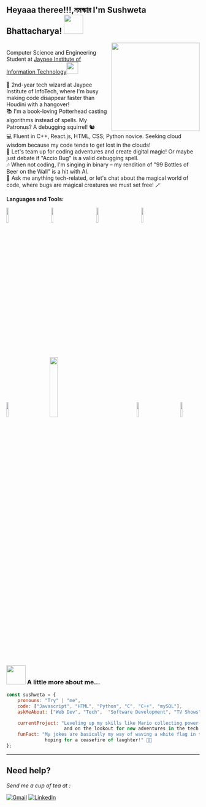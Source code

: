 <h2>Heyaaa theree!!!,নমস্কার  I'm Sushweta Bhattacharya! <img src="https://media.giphy.com/media/Cmr1OMJ2FN0B2/giphy.gif" width="50"></h2> 
<img align='right' src="https://media.giphy.com/media/nFLW7PNGgN3lI68rdv/giphy.gif" width="230"> 
<br/>
<div align = 'left'>
Computer Science and Engineering Student at <a href="https://www.jiit.ac.in/">Jaypee Institute of Information Technology</a><img src="https://media.giphy.com/media/fYSnHlufseco8Fh93Z/giphy.gif" width="30">
<br/>
<br/>
🚀 2nd-year tech wizard at Jaypee Institute of InfoTech, where I'm busy making code disappear faster than Houdini with a hangover!
<br/>
📚 I'm a book-loving Potterhead casting algorithms instead of spells. My Patronus? A debugging squirrel! 🐿️<br/>
💻 Fluent in C++, React.js, HTML, CSS; Python novice. Seeking cloud wisdom because my code tends to get lost in the clouds!<br/>
👥 Let's team up for coding adventures and create digital magic! Or maybe just debate if "Accio Bug" is a valid debugging spell.<br/>
🎶 When not coding, I'm singing in binary – my rendition of "99 Bottles of Beer on the Wall" is a hit with AI.<br/>
💬 Ask me anything tech-related, or let's chat about the magical world of code, where bugs are magical creatures we must set free! 🪄<br/>


**Languages and Tools:** 

<p>
  
  <code><img width="10%" src="https://www.vectorlogo.zone/logos/python/python-vertical.svg"></code>
&nbsp;&nbsp;&nbsp;&nbsp;&nbsp;&nbsp;&nbsp; &nbsp;&nbsp;&nbsp;&nbsp;&nbsp;&nbsp;&nbsp;
  <code><img width="10%" src="https://upload.wikimedia.org/wikipedia/commons/3/35/The_C_Programming_Language_logo.svg"></code>
  &nbsp;&nbsp;&nbsp;&nbsp;&nbsp;&nbsp;&nbsp; &nbsp;&nbsp;&nbsp;&nbsp;&nbsp;&nbsp;&nbsp;
  <code><img width="10%" src="https://www.vectorlogo.zone/logos/w3_html5/w3_html5-ar21.svg"></code>
  &nbsp;&nbsp;&nbsp;&nbsp;&nbsp;&nbsp;&nbsp; &nbsp;&nbsp;&nbsp;&nbsp;&nbsp;&nbsp;&nbsp;
  <code><img width="10%" src="https://www.vectorlogo.zone/logos/javascript/javascript-ar21.svg"></code>
  <br />
  <code><img width="10%" src="https://www.vectorlogo.zone/logos/mysql/mysql-ar21.svg"></code>&nbsp;&nbsp;&nbsp;&nbsp;&nbsp;&nbsp;&nbsp; &nbsp;&nbsp;&nbsp;&nbsp;&nbsp;&nbsp;&nbsp;
  <code><img width="20%" src="https://www.vectorlogo.zone/logos/w3_css/w3_css-official.svg"></code>&nbsp;&nbsp;&nbsp;&nbsp;&nbsp;&nbsp;&nbsp; &nbsp;&nbsp;&nbsp;&nbsp;&nbsp;&nbsp;&nbsp;
 &nbsp;&nbsp;&nbsp;&nbsp;&nbsp;&nbsp;&nbsp; &nbsp;&nbsp;&nbsp;&nbsp;&nbsp;&nbsp;&nbsp;
  <code><img width="10%" src="https://upload.wikimedia.org/wikipedia/commons/1/18/ISO_C%2B%2B_Logo.svg"></code>&nbsp;&nbsp;&nbsp;&nbsp;&nbsp;&nbsp;&nbsp; &nbsp;&nbsp;&nbsp;&nbsp;&nbsp;&nbsp;&nbsp;
  <code><img width="10%" src="https://www.vectorlogo.zone/logos/nodejs/nodejs-icon.svg"></code>
  <br />
</p>



### <img src="https://media.giphy.com/media/VgCDAzcKvsR6OM0uWg/giphy.gif" width="50"> A little more about me...  

```javascript
const sushweta = {
    pronouns: "Try" | "me",
    code: ["Javascript", "HTML", "Python", "C", "C++", "mySQL"],
    askMeAbout: ["Web Dev", "Tech",  "Software Development", "TV Shows", "Music", "Books", "Harry Potter"],

    currentProject: "Leveling up my skills like Mario collecting power-ups
                     and on the lookout for new adventures in the tech kingdom!" 🍄💻😄",
    funFact: "My jokes are basically my way of waving a white flag in the comedy battlefield,
              hoping for a ceasefire of laughter!" 🚩😂
};
```


---

## Need help?
<i>Send me a cup of tea at :</i><br/>

[![Gmail](https://img.shields.io/badge/%20-Send%20Mail-black?color=14171A&labelColor=ef5350&logo=gmail&logoColor=ffffff)](mailto:22103198@mail.jiit.ac.in?subject=From%20GitHub&body=Hi,%20there.%20Found%20you%20from%20GitHub.)
 [![LinkedIn](https://img.shields.io/badge/LinkedIn-connect-blue.svg?logo=linkedin&logoColor=white)](www.linkedin.com/in/sushweta-bhattacharya-8bb869273)

</p>
